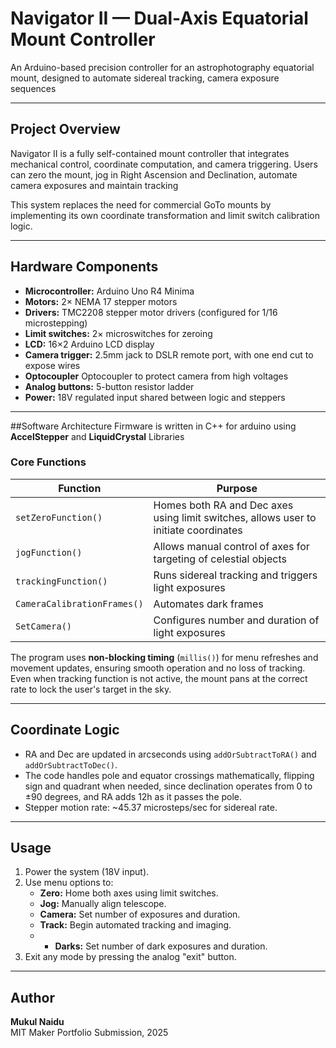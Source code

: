 # Navigator II — Dual-Axis Equatorial Mount Controller

An Arduino-based precision controller for an astrophotography equatorial mount, designed to automate sidereal tracking, camera exposure sequences

---

## Project Overview
Navigator II is a fully self-contained mount controller that integrates mechanical control, coordinate computation, and camera triggering. 
Users can zero the mount, jog in Right Ascension and Declination, automate camera exposures and maintain tracking

This system replaces the need for commercial GoTo mounts by implementing its own coordinate transformation and limit switch calibration logic.

---
## Hardware Components
- **Microcontroller:** Arduino Uno R4 Minima
- **Motors:** 2× NEMA 17 stepper motors
- **Drivers:** TMC2208 stepper motor drivers (configured for 1/16 microstepping)
- **Limit switches:** 2× microswitches for zeroing
- **LCD:** 16×2 Arduino LCD display
- **Camera trigger:** 2.5mm jack to DSLR remote port, with one end cut to expose wires
- **Optocoupler** Optocoupler to protect camera from high voltages
- **Analog buttons:** 5-button resistor ladder 
- **Power:** 18V regulated input shared between logic and steppers

---
##Software Architecture
Firmware is written in C++ for arduino using **AccelStepper** and **LiquidCrystal** Libraries

### Core Functions
| Function | Purpose |
|-----------|----------|
| `setZeroFunction()` | Homes both RA and Dec axes using limit switches, allows user to initiate coordinates |
| `jogFunction()` | Allows manual control of axes for targeting of celestial objects |
| `trackingFunction()` | Runs sidereal tracking and triggers light exposures |
| `CameraCalibrationFrames()` | Automates dark frames |
| `SetCamera()` | Configures number and duration of light exposures |

The program uses **non-blocking timing** (`millis()`) for menu refreshes and movement updates, ensuring smooth operation and no loss of tracking. Even when tracking function is not active, the mount pans at the correct rate to lock the user's target in the sky.

---

## Coordinate Logic
- RA and Dec are updated in arcseconds using `addOrSubtractToRA()` and `addOrSubtractToDec()`.
- The code handles pole and equator crossings mathematically, flipping sign and quadrant when needed, since declination operates from 0 to ±90 degrees, and RA adds 12h as it passes the pole.
- Stepper motion rate: ~45.37 microsteps/sec for sidereal rate.

---

## Usage
1. Power the system (18V input).  
2. Use menu options to:
   - **Zero:** Home both axes using limit switches.  
   - **Jog:** Manually align telescope.  
   - **Camera:** Set number of exposures and duration.  
   - **Track:** Begin automated tracking and imaging.
   - - **Darks:** Set number of dark exposures and duration. 
3. Exit any mode by pressing the analog "exit" button.

---

## Author
**Mukul Naidu**  
MIT Maker Portfolio Submission, 2025
